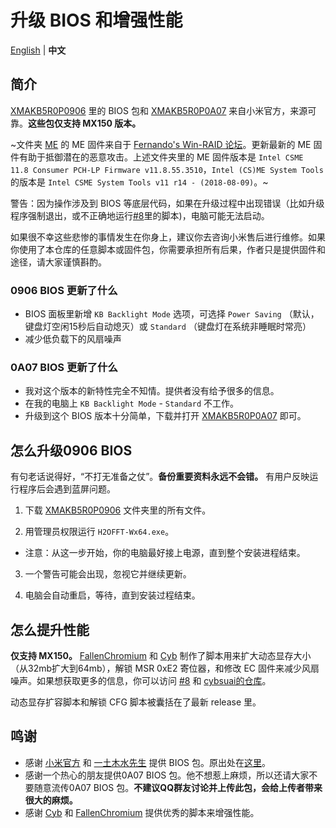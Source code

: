 # 升级 BIOS 和增强性能

[English](README.md) | **中文**

## 简介

[XMAKB5R0P0906](XMAKB5R0P0906) 里的 BIOS 包和 [XMAKB5R0P0A07](XMAKB5R0P0A07.exe) 来自小米官方，来源可靠。**这些包仅支持 MX150 版本。**

~文件夹 [ME](ME) 的 ME 固件来自于 [Fernando's Win-RAID 论坛](https://www.win-raid.com/t596f39-Intel-Management-Engine-Drivers-Firmware-amp-System-Tools.html)。更新最新的 ME 固件有助于抵御潜在的恶意攻击。上述文件夹里的 ME 固件版本是 `Intel CSME 11.8 Consumer PCH-LP Firmware v11.8.55.3510`，`Intel (CS)ME System Tools` 的版本是 `Intel CSME System Tools v11 r14 - (2018-08-09)`。~

警告：因为操作涉及到 BIOS 等底层代码，如果在升级过程中出现错误（比如升级程序强制退出，或不正确地运行[#8](https://github.com/stevezhengshiqi/XiaoMi-Pro/issues/8)里的脚本)，电脑可能无法启动。

如果很不幸这些悲惨的事情发生在你身上，建议你去咨询小米售后进行维修。如果你使用了本仓库的任意脚本或固件包，你需要承担所有后果，作者只是提供固件和途径，请大家谨慎斟酌。


### 0906 BIOS 更新了什么

- BIOS 面板里新增 `KB Backlight Mode` 选项，可选择 `Power Saving` （默认，键盘灯空闲15秒后自动熄灭）或 `Standard` （键盘灯在系统非睡眠时常亮）
- 减少低负载下的风扇噪声


### 0A07 BIOS 更新了什么

- 我对这个版本的新特性完全不知情。提供者没有给予很多的信息。
- 在我的电脑上 `KB Backlight Mode` - `Standard` 不工作。
- 升级到这个 BIOS 版本十分简单，下载并打开 [XMAKB5R0P0A07](XMAKB5R0P0A07.exe) 即可。


## 怎么升级0906 BIOS

有句老话说得好，“不打无准备之仗”。**备份重要资料永远不会错。** 有用户反映运行程序后会遇到蓝屏问题。

1. 下载 [XMAKB5R0P0906](XMAKB5R0P0906) 文件夹里的所有文件。

2. 用管理员权限运行 `H2OFFT-Wx64.exe`。
  - 注意：从这一步开始，你的电脑最好接上电源，直到整个安装进程结束。

3. 一个警告可能会出现，忽视它并继续更新。

4. 电脑会自动重启，等待，直到安装过程结束。


## 怎么提升性能

**仅支持 MX150。**
[FallenChromium](https://github.com/FallenChromium) 和 [Cyb](http://4pda.ru/forum/index.php?showuser=914121) 制作了脚本用来扩大动态显存大小（从32mb扩大到64mb），解锁 MSR 0xE2 寄位器，和修改 EC 固件来减少风扇噪声。如果想获取更多的信息，你可以访问 [#8](https://github.com/stevezhengshiqi/XiaoMi-Pro/issues/8) 和 [cybsuai的仓库](https://github.com/cybsuai/Mi-Notebook-Pro-tweaks)。

动态显存扩容脚本和解锁 CFG 脚本被囊括在了最新 release 里。


## 鸣谢

- 感谢 [小米官方](https://www.mi.com/service/bijiben/) 和 [一土木水先生](http://bbs.xiaomi.cn/u-detail-1242799508) 提供 BIOS 包。原出处在[这里](http://bbs.xiaomi.cn/t-36660609-1)。
- 感谢一个热心的朋友提供0A07 BIOS 包。他不想惹上麻烦，所以还请大家不要随意流传0A07 BIOS 包。**不建议QQ群友讨论并上传此包，会给上传者带来很大的麻烦。**
- 感谢 [Cyb](http://4pda.ru/forum/index.php?showuser=914121) 和 [FallenChromium](https://github.com/FallenChromium) 提供优秀的脚本来增强性能。
